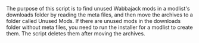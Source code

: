 The purpose of this script is to find unused Wabbajack mods in a modlist's downloads folder by reading the meta files, and then move the archives to a folder called Unused Mods. If there are unused mods in the downloads folder without meta files, you need to run the installer for a modlist to create them. 
The script deletes them after moving the archives.
